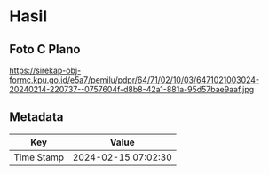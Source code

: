 # Hasil

## Foto C Plano

https://sirekap-obj-formc.kpu.go.id/e5a7/pemilu/pdpr/64/71/02/10/03/6471021003024-20240214-220737--0757604f-d8b8-42a1-881a-95d57bae9aaf.jpg


## Metadata

| Key        | Value               |
| ---------- | ------------------- |
| Time Stamp | 2024-02-15 07:02:30 |



